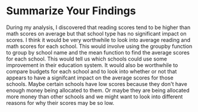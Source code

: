 # Summarize Your Findings

During my analysis, I discovered that reading scores tend to be higher than math scores on average but that school type has no significant impact on scores. I think it would be very worthwhile to look into average reading and math scores for each school. This would involve using the groupby function to group by school name and the mean function to find the average scores for each school. This would tell us which schools could use some improvement in their education system. It would also be worthwhile to compare budgets for each school and to look into whether or not that appears to have a signifcant impact on the average scores for those schools. Maybe certain schools have low scores because they don't have enough money being allocated to them. Or maybe they are being allocated more money than other schools and we might want to look into different reasons for why their scores may be so low. 
